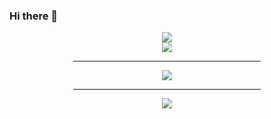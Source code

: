 ### Hi there 👋

<div align="center">
	<img src="https://github-widgetbox.vercel.app/api/profile?username=jbj338033&data=followers,repositories,stars,commits" />
</div>

<div align="center">
	<img src="https://github-widgetbox.vercel.app/api/skills?languages=js,ts,java,python,html,css,c,cpp,kotlin,go,bash,json,yaml,mysql,groovy,markdown&tools=git,npm,yarn,redis,nodejs,gradle&includeNames=true&themes=material" />
</div>

<div align="center">
	<hr width="300px;" />
	<img src="https://github-readme-stats.vercel.app/api?username=jbj338033&show_icons=true&theme=default" />
</div>

<div align="center">
	<hr width="300px;" />
	<img src="http://mazassumnida.wtf/api/v2/generate_badge?boj=jbj338033"/>
</div>
